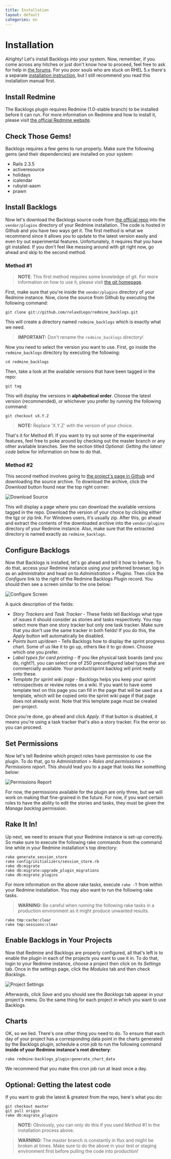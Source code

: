 ```yaml
---
title: Installation
layout: default
categories: en
---
```

# Installation

Alrighty! Let's install Backlogs into your system. Now, remember, if
you come across any hitches or just don't know how to proceed, feel
free to ask for help in [the
forums](http://backlogsplugin.morphexchange.com/projects/redmine-backlogs/boards).
For you poor souls who are stuck on RHEL 5.x there's a separate
[installation instruction](/en/installation-redhat), but I still
recommend you read this installation manual first.

## Install Redmine

The Backlogs plugin requires Redmine (1.0-stable branch) to be installed before it can run. For more information on Redmine and how to install it, please visit [the official Redmine website](http://www.redmine.org/).


## Check Those Gems!

Backlogs requires a few gems to run properly. Make sure the following gems (and their dependencies) are installed on your system:

* Rails 2.3.5
* activeresource
* holidays
* icalendar
* rubyist-aasm
* prawn


## Install Backlogs

Now let's download the Backlogs source code from [the official repo](git://github.com/relaxdiego/redmine_backlogs.git) into the `vendor/plugins` directory of your Redmine installation. The code is hosted in Github and you have two ways get it. The first method is what we recommend since it allows you to update to the latest version easily and even try out experimental features. Unfortunately, it requires that you have git installed. If you don't feel like messing around with git right now, go ahead and skip to the second method.


### Method #1
> **NOTE**: This first method requires some knowledge of git. For more information on how to use it, please visit [the git homepage](http://git-scm.com/).

First, make sure that you're inside the `vendor/plugins` directory of your Redmine instance. Now, clone the source from Github by executing the following command:

    git clone git://github.com/relaxdiego/redmine_backlogs.git

This will create a directory named `redmine_backlogs` which is exactly what we need. 

> **IMPORTANT:** Don't rename the `redmine_backlogs` directory!

Now you need to select the version you want to use. First, go inside the `redmine_backlogs` directory by executing the following:

    cd redmine_backlogs

Then, take a look at the available versions that have been tagged in the repo:

    git tag

This will display the versions in **alphabetical order**. Choose the latest version (recommended), or whichever you prefer by running the following command:

    git checkout vX.Y.Z

> **NOTE:** Replace 'X.Y.Z' with the version of your choice.

That's it for Method #1. If you want to try out some of the experimental features, feel free to poke around by checking out the master branch or any other available branches. See the section titled _Optional: Getting the latest code_ below for information on how to do that.


### Method #2

This second method involves going to [the project's page in Github](http://github.com/relaxdiego/redmine_backlogs) and downloading the source archive. To download the archive, click the *Download* button found near the top right corner:

![Download Source](../../assets/images/download_button.png)

This will display a page where you can download the available versions tagged in the repo. Download the version of your choice by clicking either the tgz or zip link. For Windows users, it's usually zip. After this, go ahead and extract the contents of the downloaded archive into the `vendor/plugins` directory of your Redmine instance. Also, make sure that the extracted directory is named exactly as `redmine_backlogs`.


## Configure Backlogs

Now that Backlogs is installed, let's go ahead and tell it how to behave. To do that, access your Redmine instance using your preferred browser, log in as an administrator and head on to _Administration_ > _Plugins_. Then click the _Configure_ link to the right of the Redmine Backlogs Plugin record. You should then see a screen similar to the one below:

![Configure Screen](../../assets/images/configure_screen.png)

A quick description of the fields:

* _Story Trackers_ and _Task Tracker_ - These fields tell Backlogs what type of issues it should consider as stories and tasks respectively. You may select more than one story tracker but only one task tracker. Make sure that you don't use the same tracker in both fields! If you do this, the _Apply_ button will automatically be disabled.
* _Points burn up/down_ - Tells Backlogs how to display the sprint progress chart. Some of us like it to go up, others like it to go down. Choose which one you prefer.
* _Label types for card printing_ - If you like physical task boards (and you do, right?), you can select one of 250 preconfigured label types that are commercially available. Your product/sprint backlog will print neatly onto these.
* _Template for sprint wiki page_ - Backlogs helps you keep your sprint retrospectives or review notes on a wiki. If you want to have some template text on this page you can fill in the page that will be used as a template, which will be copied onto the sprint wiki page if that page does not already exist. Note that this template page must be created per-project.

Once you're done, go ahead and click _Apply_. If that button is disabled, it means you're using a task tracker that's also a story tracker. Fix the error so you can proceed.


## Set Permissions

Now let's tell Redmine which project roles have permission to use the plugin. To do that, go to _Administration_ > _Roles and permissions_ > _Permissions report_. This should lead you to a page that looks like something below:

![Permissions Report](../../assets/images/permissions_report.png)

For now, the permissions available for the plugin are only three, but we will work on making that fine-grained in the future. For now, if you want certain roles to have the ability to edit the stories and tasks, they must be given the _Manage backlog_ permission. 


## Rake It In!

Up next, we need to ensure that your Redmine instance is set-up correctly. So make sure to execute the following rake commands from the command line while in your Redmine installation's top directory:

    rake generate_session_store
    rake config/initializers/session_store.rb
    rake db:migrate
    rake db:migrate:upgrade_plugin_migrations
    rake db:migrate_plugins

For more information on the above rake tasks, execute `rake -T` from within your Redmine installation. You may also want to run the following rake tasks.

> **WARNING:** Be careful when running the following rake tasks in a production environment as it might produce unwanted results.

    rake tmp:cache:clear
    rake tmp:sessions:clear


## Enable Backlogs in Your Projects

Now that Redmine and Backlogs are properly configured, all that's left is to enable the plugin in each of the projects you want to use it in. To do that, login to your Redmine instance, choose a project then click on its _Settings_ tab. Once in the settings page, click the _Modules_ tab and then check _Backlogs_.

![Project Settings](../../assets/images/project_settings.png)

Afterwards, click _Save_ and you should see the _Backlogs_ tab appear in your project's menu. Do the same thing for each project in which you want to use Backlogs.


## Charts

OK, so we lied. There's one other thing you need to do. To ensure that each day of your project has a corresponding data point in the charts generated by the Backlogs plugin, schedule a cron job to run the following command **inside of your Redmine instance's root directory**:

    rake redmine:backlogs_plugin:generate_chart_data

We recommend that you make this cron job run at least once a day.

## Optional: Getting the latest code

If you want to grab the latest & greatest from the repo, here's what you do:

    git checkout master
    git pull origin
    rake db:migrate_plugins

> **NOTE:** Obviously, you can only do this if you used _Method #1_ in the installation process above.

> **WARNING:** The master branch is constantly in flux and might be broken at times. Make sure to do the above in your test or staging environment first before pulling the code into production!

